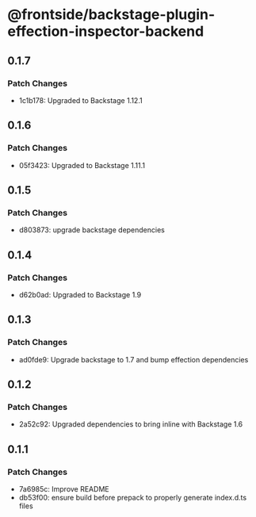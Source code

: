 # @frontside/backstage-plugin-effection-inspector-backend

## 0.1.7

### Patch Changes

- 1c1b178: Upgraded to Backstage 1.12.1

## 0.1.6

### Patch Changes

- 05f3423: Upgraded to Backstage 1.11.1

## 0.1.5

### Patch Changes

- d803873: upgrade backstage dependencies

## 0.1.4

### Patch Changes

- d62b0ad: Upgraded to Backstage 1.9

## 0.1.3

### Patch Changes

- ad0fde9: Upgrade backstage to 1.7 and bump effection dependencies

## 0.1.2

### Patch Changes

- 2a52c92: Upgraded dependencies to bring inline with Backstage 1.6

## 0.1.1

### Patch Changes

- 7a6985c: Improve README
- db53f00: ensure build before prepack to properly generate index.d.ts files

